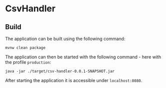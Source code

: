 # CsvHandler

## Build

The application can be built using the following command:

```
mvnw clean package
```

The application can then be started with the following command - here with the profile `production`:

```
java -jar ./target/csv-handler-0.0.1-SNAPSHOT.jar
```

After starting the application it is accessible under `localhost:8080`.
